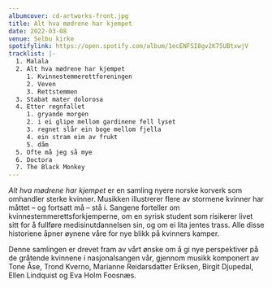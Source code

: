 ```yaml
---
albumcover: cd-artworks-front.jpg
title: Alt hva mødrene har kjempet
date: 2022-03-08
venue: Selbu kirke
spotifylink: https://open.spotify.com/album/1ecENFSI8gv2K75UBtxwjV
tracklist: |-
  1. Malala
  2. Alt hva mødrene har kjempet
     1. Kvinnestemmerettforeningen
     2. Veven
     3. Rettstemmen
  3. Stabat mater dolorosa
  4. Etter regnfallet
     1. gryande morgen
     2. i ei glipe mellom gardinene fell lyset
     3. regnet slår ein boge mellom fjella
     4. ein stram eim av frukt
     5. dåm
  5. Ofte må jeg så mye
  6. Doctora
  7. The Black Monkey
---
```

*Alt hva mødrene har kjempet* er en samling nyere norske korverk som omhandler sterke kvinner. Musikken illustrerer flere av stormene kvinner har måttet  – og fortsatt må – stå i. Sangene forteller om kvinnestemmerettsforkjemperne, om en syrisk student som risikerer livet sitt for å fullføre medisinutdannelsen sin, og om ei lita jentes trass. Alle disse historiene åpner øynene våre for nye blikk på kvinners kamper. 

Denne samlingen er drevet fram av vårt ønske om å gi nye perspektiver på de gråtende kvinnene i nasjonalsangen vår, gjennom musikk komponert av Tone Åse, Trond Kverno, Marianne Reidarsdatter Eriksen, Birgit Djupedal, Ellen Lindquist og Eva Holm Foosnæs.
